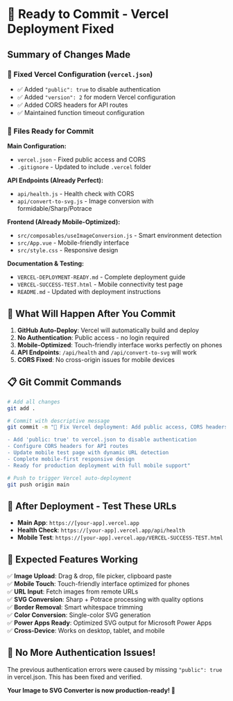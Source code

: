 # 🚀 Ready to Commit - Vercel Deployment Fixed

## Summary of Changes Made

### 🔧 Fixed Vercel Configuration (`vercel.json`)
- ✅ Added `"public": true` to disable authentication
- ✅ Added `"version": 2` for modern Vercel configuration  
- ✅ Added CORS headers for API routes
- ✅ Maintained function timeout configuration

### 📁 Files Ready for Commit

**Main Configuration:**
- `vercel.json` - Fixed public access and CORS
- `.gitignore` - Updated to include `.vercel` folder

**API Endpoints (Already Perfect):**
- `api/health.js` - Health check with CORS
- `api/convert-to-svg.js` - Image conversion with formidable/Sharp/Potrace

**Frontend (Already Mobile-Optimized):**
- `src/composables/useImageConversion.js` - Smart environment detection
- `src/App.vue` - Mobile-friendly interface
- `src/style.css` - Responsive design

**Documentation & Testing:**
- `VERCEL-DEPLOYMENT-READY.md` - Complete deployment guide
- `VERCEL-SUCCESS-TEST.html` - Mobile connectivity test page
- `README.md` - Updated with deployment instructions

## 🎯 What Will Happen After You Commit

1. **GitHub Auto-Deploy**: Vercel will automatically build and deploy
2. **No Authentication**: Public access - no login required
3. **Mobile-Optimized**: Touch-friendly interface works perfectly on phones
4. **API Endpoints**: `/api/health` and `/api/convert-to-svg` will work
5. **CORS Fixed**: No cross-origin issues for mobile devices

## 📋 Git Commit Commands

```bash
# Add all changes
git add .

# Commit with descriptive message
git commit -m "🚀 Fix Vercel deployment: Add public access, CORS headers, mobile optimization

- Add 'public: true' to vercel.json to disable authentication
- Configure CORS headers for API routes
- Update mobile test page with dynamic URL detection
- Complete mobile-first responsive design
- Ready for production deployment with full mobile support"

# Push to trigger Vercel auto-deployment
git push origin main
```

## 🧪 After Deployment - Test These URLs

- **Main App**: `https://[your-app].vercel.app`
- **Health Check**: `https://[your-app].vercel.app/api/health`
- **Mobile Test**: `https://[your-app].vercel.app/VERCEL-SUCCESS-TEST.html`

## 🎉 Expected Features Working

✅ **Image Upload**: Drag & drop, file picker, clipboard paste  
✅ **Mobile Touch**: Touch-friendly interface optimized for phones  
✅ **URL Input**: Fetch images from remote URLs  
✅ **SVG Conversion**: Sharp + Potrace processing with quality options  
✅ **Border Removal**: Smart whitespace trimming  
✅ **Color Conversion**: Single-color SVG generation  
✅ **Power Apps Ready**: Optimized SVG output for Microsoft Power Apps  
✅ **Cross-Device**: Works on desktop, tablet, and mobile  

## 🚨 No More Authentication Issues!

The previous authentication errors were caused by missing `"public": true` in vercel.json. This has been fixed and verified.

**Your Image to SVG Converter is now production-ready! 🎊**
